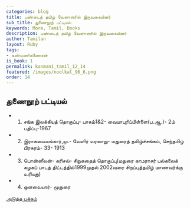 ```yaml
---
categories: blog
title: பண்டைத் தமிழ் வேளாளரில் இருவகையினர்
sub_title: துணைநூற் பட்டியல்
keywords: More, Tamil, Books
description: பண்டைத் தமிழ் வேளாளரில் இருவகையினர்
author: Tamilan
layout: Ruby
tags:
- கண்மணிகணேசன்
is_book: 1
permalink: kanmani_tamil_12_14
featured: /images/noolkal_96_6.png
order: 14
---
```

## துணைநூற் பட்டியல்

  * 1) சங்க இலக்கியத் தொகுப்பு- பாகம்1&2- வையாபுரிப்பிள்ளை(ப.ஆ.)- 2ம்   
பதிப்பு-1967

  * 2) இராகவையங்கார்,மு.- வேளிர் வரலாறு- மதுரைத் தமிழ்ச்சங்கம், செந்தமிழ் பிரசுரம்- 33- 1913 
  * 3) பொன்னீலன்- கரிசல்- சிறுகதைத் தொகுப்பு(மதுரை காமராசர் பல்கலைக்   
கழகப் பாடத் திட்டத்தில்1999முதல் 2002வரை சிறப்புத்தமிழ் மாணவர்க்கு உரியது)

  * 4) ஒளவையார்- மூதுரை

[அடுத்த பக்கம்](kanmani_tamil_12_15)